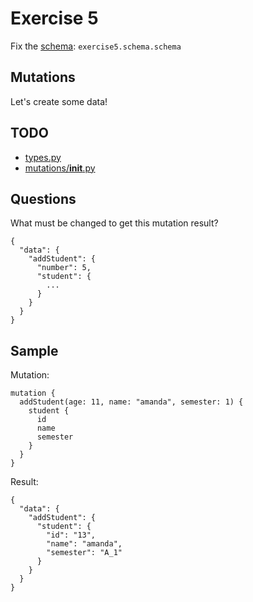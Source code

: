 # Exercise 5

Fix the [schema](https://github.com/Speedy1991/graphql_workshop/blob/master/graphql_workshop/settings.py#L51): `exercise5.schema.schema`

## Mutations

Let's create some data!


## TODO

- [types.py](https://github.com/Speedy1991/graphql_workshop/blob/master/exercise5/schema/types.py)
- [mutations/__init__.py](https://github.com/Speedy1991/graphql_workshop/blob/master/exercise5/schema/mutations/__init__.py)

## Questions
What must be changed to get this mutation result?

```
{
  "data": {
    "addStudent": {
      "number": 5,
      "student": {
        ...
      }
    }
  }
}
```

## Sample

Mutation:
```
mutation {
  addStudent(age: 11, name: "amanda", semester: 1) {
    student {
      id
      name
      semester
    }
  }
}

```

Result:

```
{
  "data": {
    "addStudent": {
      "student": {
        "id": "13",
        "name": "amanda",
        "semester": "A_1"
      }
    }
  }
}
```